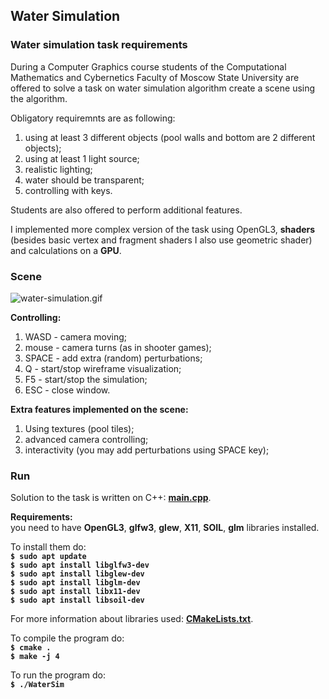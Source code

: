 ## Water Simulation

### Water simulation task requirements
During a Computer Graphics course students of the Computational Mathematics and Cybernetics Faculty of Moscow State University are offered to solve a task on water simulation algorithm create a scene using the algorithm.

Obligatory requiremnts are as following:
1. using at least 3 different objects (pool walls and bottom are 2 different objects);
2. using at least 1 light source;
3. realistic lighting;
4. water should be transparent;
5. controlling with keys.

Students are also offered to perform additional features.

I implemented more complex version of the task using OpenGL3, **shaders** (besides basic vertex and fragment shaders I also use geometric shader) and calculations on a **GPU**.

### Scene
![water-simulation.gif](water-simulation.gif)

**Controlling:**
1. WASD - camera moving;
2. mouse - camera turns (as in shooter games);
3. SPACE - add extra (random) perturbations;
4. Q - start/stop wireframe visualization;
5. F5 - start/stop the simulation;
5. ESC - close window.

**Extra features implemented on the scene:**
1. Using textures (pool tiles);
2. advanced camera controlling;
3. interactivity (you may add perturbations using SPACE key);

### Run

Solution to the task is written on C++: **[main.cpp](main.cpp)**. 

**Requirements:** \
you need to have **OpenGL3**, **glfw3**, **glew**, **X11**, **SOIL**, **glm** libraries installed.

To install them do: \
**`$ sudo apt update`** \
**`$ sudo apt install libglfw3-dev`** \
**`$ sudo apt install libglew-dev`** \
**`$ sudo apt install libglm-dev`** \
**`$ sudo apt install libx11-dev`** \
**`$ sudo apt install libsoil-dev`**

For more information about libraries used: **[CMakeLists.txt](CMakeLists.txt)**.

To compile the program do: \
**`$ cmake .`** \
**`$ make -j 4`**

To run the program do: \
**`$ ./WaterSim`**
